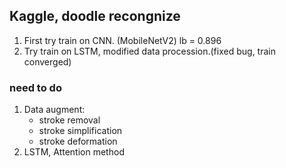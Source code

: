 ## Kaggle, doodle recongnize

1. First try train on CNN. (MobileNetV2) lb = 0.896
2. Try train on LSTM, modified data procession.(fixed bug, train converged)

### need to do
1. Data augment:
      - stroke removal
      - stroke simplification
      - stroke deformation
2. LSTM, Attention method
